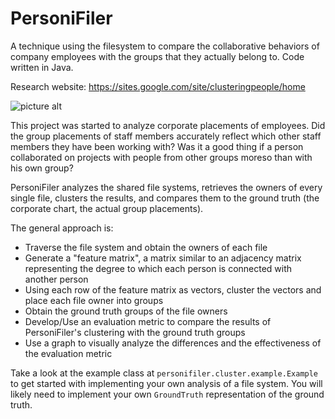 # PersoniFiler
A technique using the filesystem to compare the collaborative behaviors of company employees with the groups that they actually belong to. Code written in Java.

Research website: https://sites.google.com/site/clusteringpeople/home

![picture alt](http://i.imgur.com/F4kuIap.png "Graph of cluster vs. ground truth")

This project was started to analyze corporate placements of employees. 
Did the group placements of staff members accurately reflect which other staff members they have been working with?
Was it a good thing if a person collaborated on projects with people from other groups moreso than with his own group?

PersoniFiler analyzes the shared file systems, retrieves the owners of every single file, clusters the results,
and compares them to the ground truth (the corporate chart, the actual group placements).

The general approach is:
* Traverse the file system and obtain the owners of each file
* Generate a "feature matrix", a matrix similar to an adjacency matrix representing the degree to which each person is connected with another person
* Using each row of the feature matrix as vectors, cluster the vectors and place each file owner into groups
* Obtain the ground truth groups of the file owners
* Develop/Use an evaluation metric to compare the results of PersoniFiler's clustering with the ground truth groups
* Use a graph to visually analyze the differences and the effectiveness of the evaluation metric

Take a look at the example class at ```personifiler.cluster.example.Example``` to get started with implementing your own analysis of a file system. You will likely need to implement your own ```GroundTruth``` representation of the ground truth.
